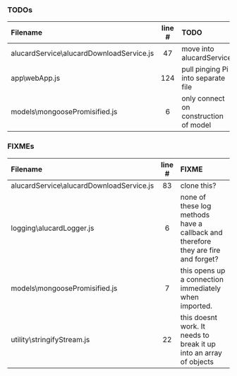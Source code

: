 ### TODOs
| Filename | line # | TODO
|:------|:------:|:------
| alucardService\alucardDownloadService.js | 47 | move into alucardService
| app\webApp.js | 124 | pull pinging Pi into separate file
| models\mongoosePromisified.js | 6 | only connect on construction of model

### FIXMEs
| Filename | line # | FIXME
|:------|:------:|:------
| alucardService\alucardDownloadService.js | 83 | clone this?
| logging\alucardLogger.js | 6 | none of these log methods have a callback and therefore they are fire and forget?
| models\mongoosePromisified.js | 7 | this opens up a connection immediately when imported.
| utility\stringifyStream.js | 22 | this doesnt work. It needs to break it up into an array of objects